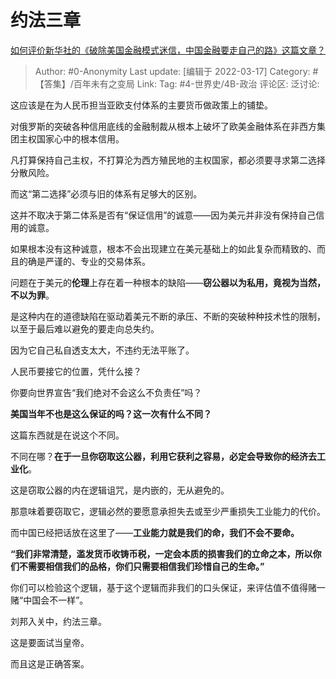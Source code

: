 # 约法三章

[如何评价新华社的《破除美国金融模式迷信，中国金融要走自己的路》这篇文章？](https://www.zhihu.com/question/522110212/answer/2392819835)

> Author: #0-Anonymity
> Last update: [编辑于 2022-03-17]
> Category: #【答集】/百年未有之变局
> Link:
> Tag: #4-世界史/4B-政治
> 评论区:
> 泛讨论:

这应该是在为人民币担当亚欧支付体系的主要货币做政策上的铺垫。

对俄罗斯的突破各种信用底线的金融制裁从根本上破坏了欧美金融体系在非西方集团主权国家心中的根本信用。

凡打算保持自己主权，不打算沦为西方殖民地的主权国家，都必须要寻求第二选择分散风险。

而这“第二选择”必须与旧的体系有足够大的区别。

这并不取决于第二体系是否有“保证信用”的诚意——因为美元并非没有保持自己信用的诚意。

如果根本没有这种诚意，根本不会出现建立在美元基础上的如此复杂而精致的、而且的确是严谨的、专业的交易体系。

问题在于美元的**伦理**上存在着一种根本的缺陷——**窃公器以为私用，竟视为当然，不以为罪**。

是这种内在的道德缺陷在驱动着美元不断的承压、不断的突破种种技术性的限制，以至于最后难以避免的要走向总失约。

因为它自己私自透支太大，不违约无法平账了。

人民币要接它的位置，凭什么接？

你要向世界宣告“我们绝对不会这么不负责任”吗？

**美国当年不也是这么保证的吗？这一次有什么不同？**

这篇东西就是在说这个不同。

不同在哪？**在于一旦你窃取这公器，利用它获利之容易，必定会导致你的经济去工业化**。

这是窃取公器的内在逻辑诅咒，是内嵌的，无从避免的。

那意味着要窃取它，逻辑必然的要愿意承担失去或至少严重损失工业能力的代价。

而中国已经把话放在这里了——**工业能力就是我们的命，我们不会不要命。**

**“我们非常清楚，滥发货币收铸币税，一定会本质的损害我们的立命之本，所以你们不需要相信我们的品格，你们只需要相信我们珍惜自己的生命。”**

你们可以检验这个逻辑，基于这个逻辑而非我们的口头保证，来评估值不值得赌一赌“中国会不一样”。

刘邦入关中，约法三章。

这是要面试当皇帝。

而且这是正确答案。
